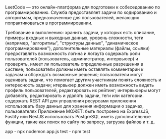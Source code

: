 LeetCode — это онлайн-платформа для подготовки к собеседованию по программированию. Служба предоставляет задачи по кодированию и алгоритмам, предназначенные для пользователей, желающих попрактиковаться в программировании.

Требование к выполнению:
хранить задачи, у которых есть описание, примеры входных и выходных данных, уровень сложности, теги (например, "алгоритмы", "структуры данных", "динамическое программирование"), дополнительные материалы (файлы, ссылки)
предоставлять возможность логина и логаута
содержать роли пользователей (пользователь, администратор, интервьюер) и проверять, имеет ли пользователь определенные разрешения в системе; пользователи должны иметь оставлять комментарии к задачам и обсуждать возможные решения; пользователи могут оценивать задачи, что помогает другим участникам понять сложность и интересность задачи; нтервьюер должен иметь возможность видеть профиль пользователей, редактировать их рейтинг; интервьюеры могут добавлять, редактировать и удалять задачи, теги или категории.
содержать REST API для управления ресурсами приложения
использовать базу данных для хранения информации о задачах, пользователях
Приложение МОЖЕТ:
быть построено на ExpressJS, Fastify или NestJS
использовать PostgreSQL
иметь дополнительные функции, такие как поиск по сайту по запросу, загрузка файлов и т. д.

app - npx nodemon app.js
test - npm test